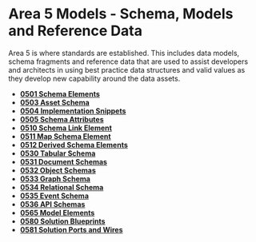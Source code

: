 <!-- SPDX-License-Identifier: CC-BY-4.0 -->
<!-- Copyright Contributors to the ODPi Egeria project. -->

# Area 5 Models - Schema, Models and Reference Data

Area 5 is where standards are established.
This includes data models, schema fragments and reference data
that are used to assist developers and architects in using best
practice data structures and valid values as they develop new
capability around the data assets.

* **[0501 Schema Elements](0501-Schema-Elements.md)**
* **[0503 Asset Schema](0503-Asset-Schema.md)**
* **[0504 Implementation Snippets](0504-Implementation-Snippets.md)**
* **[0505 Schema Attributes](0505-Schema-Attributes.md)**
* **[0510 Schema Link Element](0510-Schema-Link-Element.md)**
* **[0511 Map Schema Element](0511-Map-Schema-Elements.md)**
* **[0512 Derived Schema Elements](0512-Derived-Schema-Elements.md)**
* **[0530 Tabular Schema](0530-Tabluar-Schemas.md)**
* **[0531 Document Schemas](0531-Document-Schemas.md)**
* **[0532 Object Schemas](0532-Object-Schemas.md)**
* **[0533 Graph Schema](0533-Graph-Schemas.md)**
* **[0534 Relational Schema](0534-Relational-Schemas.md)**
* **[0535 Event Schema](0535-Event-Schemas.md)**
* **[0536 API Schemas](0536-API-Schemas.md)**
* **[0565 Model Elements](0565-Model-Elements.md)**
* **[0580 Solution Blueprints](0580-Solution-Blueprints.md)**
* **[0581 Solution Ports and Wires](0581-Solution-Ports-and-Wires.md)**